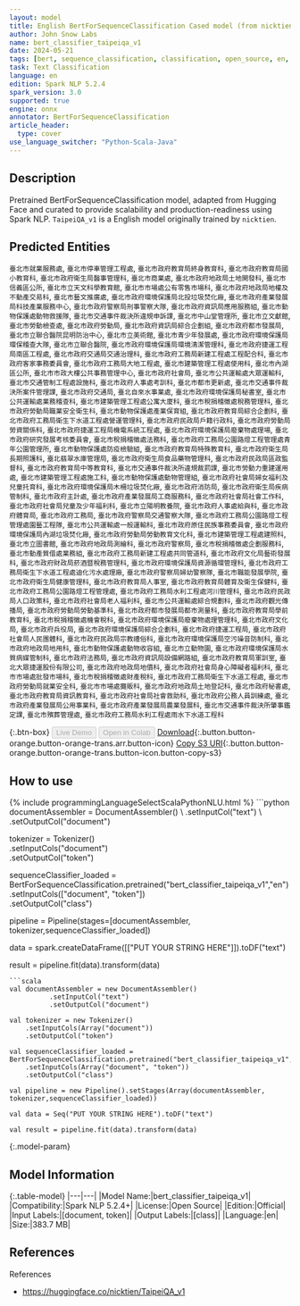 ```yaml
---
layout: model
title: English BertForSequenceClassification Cased model (from nicktien)
author: John Snow Labs
name: bert_classifier_taipeiqa_v1
date: 2024-05-21
tags: [bert, sequence_classification, classification, open_source, en, onnx]
task: Text Classification
language: en
edition: Spark NLP 5.2.4
spark_version: 3.0
supported: true
engine: onnx
annotator: BertForSequenceClassification
article_header:
  type: cover
use_language_switcher: "Python-Scala-Java"
---
```


## Description

Pretrained BertForSequenceClassification model, adapted from Hugging Face and curated to provide scalability and production-readiness using Spark NLP. `TaipeiQA_v1` is a English model originally trained by `nicktien`.

## Predicted Entities

`臺北市就業服務處`, `臺北市停車管理工程處`, `臺北市政府教育局終身教育科`, `臺北市政府教育局國小教育科`, `臺北市政府衛生局醫事管理科`, `臺北市商業處`, `臺北市政府地政局土地開發科`, `臺北市信義區公所`, `臺北市立天文科學教育館`, `臺北市市場處公有零售市場科`, `臺北市政府地政局地權及不動產交易科`, `臺北市藝文推廣處`, `臺北市政府環境保護局北投垃圾焚化廠`, `臺北市政府產業發展局科技產業服務中心`, `臺北市政府警察局刑事警察大隊`, `臺北市政府資訊局應用服務組`, `臺北市動物保護處動物救援隊`, `臺北市交通事件裁決所違規申訴課`, `臺北市中山堂管理所`, `臺北市立文獻館`, `臺北市勞動檢查處`, `臺北市政府勞動局`, `臺北市政府資訊局綜合企劃組`, `臺北市政府都市發展局`, `臺北市立聯合醫院昆明防治中心`, `臺北市立美術館`, `臺北市青少年發展處`, `臺北市政府環境保護局環保稽查大隊`, `臺北市立聯合醫院`, `臺北市政府環境保護局環境清潔管理科`, `臺北市政府捷運工程局南區工程處`, `臺北市政府交通局交通治理科`, `臺北市政府工務局新建工程處工程配合科`, `臺北市政府客家事務委員會`, `臺北市政府工務局大地工程處`, `臺北市建築管理工程處使用科`, `臺北市內湖區公所`, `臺北市市政大樓公共事務管理中心`, `臺北市政府社會局`, `臺北市公共運輸處大眾運輸科`, `臺北市交通管制工程處設施科`, `臺北市政府人事處考訓科`, `臺北市都市更新處`, `臺北市交通事件裁決所案件管理課`, `臺北市政府交通局`, `臺北自來水事業處`, `臺北市政府環境保護局秘書室`, `臺北市公共運輸處業務稽查科`, `臺北市建築管理工程處公寓大廈科`, `臺北市稅捐稽徵處稅務管理科`, `臺北市政府勞動局職業安全衛生科`, `臺北市動物保護處產業保育組`, `臺北市政府教育局綜合企劃科`, `臺北市政府工務局衛生下水道工程處營運管理科`, `臺北市政府民政局戶籍行政科`, `臺北市政府勞動局勞資關係科`, `臺北市政府捷運工程局機電系統工程處`, `臺北市政府環境保護局廢棄物處理場`, `臺北市政府研究發展考核委員會`, `臺北市稅捐稽徵處法務科`, `臺北市政府工務局公園路燈工程管理處青年公園管理所`, `臺北市動物保護處防疫檢驗組`, `臺北市政府教育局特殊教育科`, `臺北市政府衛生局長期照護科`, `臺北翡翠水庫管理局`, `臺北市政府衛生局食品藥物管理科`, `臺北市政府民政局區政監督科`, `臺北市政府教育局中等教育科`, `臺北市交通事件裁決所違規裁罰課`, `臺北市勞動力重建運用處`, `臺北市建築管理工程處施工科`, `臺北市動物保護處動物管理組`, `臺北市政府社會局婦女福利及兒童托育科`, `臺北市政府環境保護局木柵垃圾焚化廠`, `臺北市政府消防局`, `臺北市政府衛生局疾病管制科`, `臺北市政府主計處`, `臺北市政府產業發展局工商服務科`, `臺北市政府社會局社會工作科`, `臺北市政府社會局兒童及少年福利科`, `臺北市立陽明教養院`, `臺北市政府人事處給與科`, `臺北市政府體育局`, `臺北市政府工務局`, `臺北市政府警察局交通警察大隊`, `臺北市政府工務局公園路燈工程管理處園藝工程隊`, `臺北市公共運輸處一般運輸科`, `臺北市政府原住民族事務委員會`, `臺北市政府環境保護局內湖垃圾焚化廠`, `臺北市政府勞動局勞動教育文化科`, `臺北市建築管理工程處建照科`, `臺北市立圖書館`, `臺北市政府地政局測繪科`, `臺北市政府警察局`, `臺北市稅捐稽徵處企劃服務科`, `臺北市動產質借處業務組`, `臺北市政府工務局新建工程處共同管道科`, `臺北市政府文化局藝術發展科`, `臺北市政府財政局菸酒暨稅務管理科`, `臺北市政府環境保護局資源循環管理科`, `臺北市政府工務局衛生下水道工程處迪化污水處理廠`, `臺北市政府警察局婦幼警察隊`, `臺北市職能發展學院`, `臺北市政府衛生局健康管理科`, `臺北市政府教育局人事室`, `臺北市政府教育局體育及衛生保健科`, `臺北市政府工務局公園路燈工程管理處`, `臺北市政府工務局水利工程處河川管理科`, `臺北市政府民政局人口政策科`, `臺北市政府社會局老人福利科`, `臺北市公共運輸處綜合規劃科`, `臺北市政府觀光傳播局`, `臺北市政府勞動局勞動基準科`, `臺北市政府都市發展局都市測量科`, `臺北市政府教育局學前教育科`, `臺北市稅捐稽徵處機會稅科`, `臺北市政府環境保護局廢棄物處理管理科`, `臺北市政府文化局`, `臺北市政府兵役局`, `臺北市政府環境保護局綜合企劃科`, `臺北市政府捷運工程局`, `臺北市政府社會局人民團體科`, `臺北市政府民政局宗教禮俗科`, `臺北市政府環境保護局空污噪音防制科`, `臺北市政府地政局地用科`, `臺北市動物保護處動物收容組`, `臺北市立動物園`, `臺北市政府環境保護局水質病媒管制科`, `臺北市政府法務局`, `臺北市政府資訊局設備網路組`, `臺北市政府教育局軍訓室`, `臺北大眾捷運股份有限公司`, `臺北市政府地政局地價科`, `臺北市政府社會局身心障礙者福利科`, `臺北市市場處批發市場科`, `臺北市稅捐稽徵處財產稅科`, `臺北市政府工務局衛生下水道工程處`, `臺北市政府勞動局就業安全科`, `臺北市市場處攤販科`, `臺北市政府地政局土地登記科`, `臺北市政府秘書處`, `臺北市政府教育局資訊教育科`, `臺北市政府社會局社會救助科`, `臺北市政府公務人員訓練處`, `臺北市政府產業發展局公用事業科`, `臺北市政府產業發展局農業發展科`, `臺北市交通事件裁決所肇事鑑定課`, `臺北市殯葬管理處`, `臺北市政府工務局水利工程處雨水下水道工程科`

{:.btn-box}
<button class="button button-orange" disabled>Live Demo</button>
<button class="button button-orange" disabled>Open in Colab</button>
[Download](https://s3.amazonaws.com/auxdata.johnsnowlabs.com/public/models/bert_classifier_taipeiqa_v1_en_5.2.4_3.0_1716293051444.zip){:.button.button-orange.button-orange-trans.arr.button-icon}
[Copy S3 URI](s3://auxdata.johnsnowlabs.com/public/models/bert_classifier_taipeiqa_v1_en_5.2.4_3.0_1716293051444.zip){:.button.button-orange.button-orange-trans.button-icon.button-copy-s3}

## How to use



<div class="tabs-box" markdown="1">
{% include programmingLanguageSelectScalaPythonNLU.html %}
```python
documentAssembler = DocumentAssembler() \
        .setInputCol("text") \
        .setOutputCol("document")

tokenizer = Tokenizer() \
    .setInputCols("document") \
    .setOutputCol("token")

sequenceClassifier_loaded = BertForSequenceClassification.pretrained("bert_classifier_taipeiqa_v1","en") \
    .setInputCols(["document", "token"]) \
    .setOutputCol("class")

pipeline = Pipeline(stages=[documentAssembler, tokenizer,sequenceClassifier_loaded])

data = spark.createDataFrame([["PUT YOUR STRING HERE"]]).toDF("text")

result = pipeline.fit(data).transform(data)
```
```scala
val documentAssembler = new DocumentAssembler() 
          .setInputCol("text") 
          .setOutputCol("document")

val tokenizer = new Tokenizer() 
    .setInputCols(Array("document"))
    .setOutputCol("token")

val sequenceClassifier_loaded = BertForSequenceClassification.pretrained("bert_classifier_taipeiqa_v1","en") 
    .setInputCols(Array("document", "token")) 
    .setOutputCol("class")

val pipeline = new Pipeline().setStages(Array(documentAssembler, tokenizer,sequenceClassifier_loaded))

val data = Seq("PUT YOUR STRING HERE").toDF("text")

val result = pipeline.fit(data).transform(data)
```
</div>

{:.model-param}
## Model Information

{:.table-model}
|---|---|
|Model Name:|bert_classifier_taipeiqa_v1|
|Compatibility:|Spark NLP 5.2.4+|
|License:|Open Source|
|Edition:|Official|
|Input Labels:|[document, token]|
|Output Labels:|[class]|
|Language:|en|
|Size:|383.7 MB|

## References

References

- https://huggingface.co/nicktien/TaipeiQA_v1